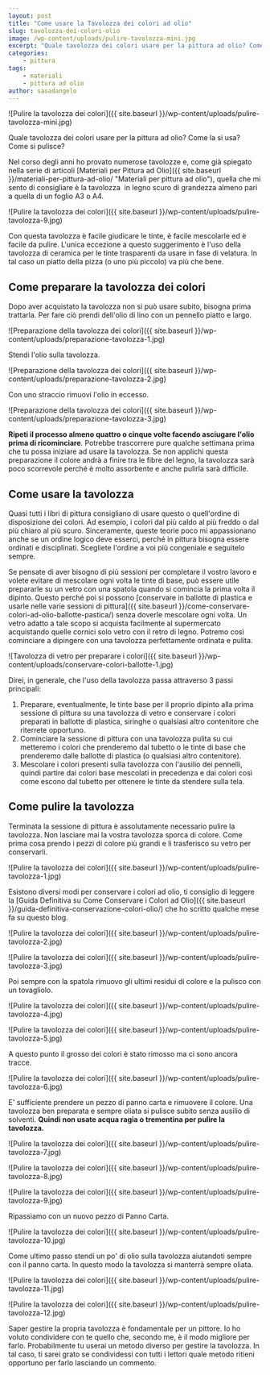```yaml
---
layout: post
title: "Come usare la Tavolozza dei colori ad olio"
slug: tavolozza-dei-colori-olio
image: /wp-content/uploads/pulire-tavolozza-mini.jpg
excerpt: "Quale tavolozza dei colori usare per la pittura ad olio? Come la si usa? Come si pulisce? Leggi quest&#039;articolo e avrai tutte le risposte."
categories:
    - pittura
tags:
    - materiali
    - pittura ad olio
author: sasadangelo
---
```


![Pulire la tavolozza dei colori]({{ site.baseurl }}/wp-content/uploads/pulire-tavolozza-mini.jpg)

Quale tavolozza dei colori usare per la pittura ad olio? Come la si usa? Come si pulisce?

Nel corso degli anni ho provato numerose tavolozze e, come già spiegato nella serie di articoli [Materiali per Pittura ad Olio]({{ site.baseurl }}/materiali-per-pittura-ad-olio/ "Materiali per pittura ad olio"), quella che mi sento di consigliare è la tavolozza  in legno scuro di grandezza almeno pari a quella di un foglio A3 o A4.

![Pulire la tavolozza dei colori]({{ site.baseurl }}/wp-content/uploads/pulire-tavolozza-9.jpg)

Con questa tavolozza è facile giudicare le tinte, è facile mescolarle ed è facile da pulire. L'unica eccezione a questo suggerimento è l'uso della tavolozza di ceramica per le tinte trasparenti da usare in fase di velatura. In tal caso un piatto della pizza (o uno più piccolo) va più che bene.

## Come preparare la tavolozza dei colori

Dopo aver acquistato la tavolozza non si può usare subito, bisogna prima trattarla. Per fare ciò prendi dell'olio di lino con un pennello piatto e largo.

![Preparazione della tavolozza dei colori]({{ site.baseurl }}/wp-content/uploads/preparazione-tavolozza-1.jpg)

Stendi l'olio sulla tavolozza.

![Preparazione della tavolozza dei colori]({{ site.baseurl }}/wp-content/uploads/preparazione-tavolozza-2.jpg)

Con uno straccio rimuovi l'olio in eccesso.

![Preparazione della tavolozza dei colori]({{ site.baseurl }}/wp-content/uploads/preparazione-tavolozza-3.jpg)

**Ripeti il processo almeno quattro o cinque volte facendo asciugare l'olio prima di ricominciare**. Potrebbe trascorrere pure qualche settimana prima che tu possa iniziare ad usare la tavolozza. Se non applichi questa preparazione il colore andrà a finire tra le fibre del legno, la tavolozza sarà poco scorrevole perché è molto assorbente e anche pulirla sarà difficile.

## Come usare la tavolozza

Quasi tutti i libri di pittura consigliano di usare questo o quell'ordine di disposizione dei colori. Ad esempio, i colori dal più caldo al più freddo o dal più chiaro al più scuro. Sinceramente, queste teorie poco mi appassionano anche se un ordine logico deve esserci, perché in pittura bisogna essere ordinati e disciplinati. Scegliete l'ordine a voi più congeniale e seguitelo sempre.

Se pensate di aver bisogno di più sessioni per completare il vostro lavoro e volete evitare di mescolare ogni volta le tinte di base, può essere utile prepararle su un vetro con una spatola quando si comincia la prima volta il dipinto. Questo perché poi si possono [conservare in ballotte di plastica e usarle nelle varie sessioni di pittura]({{ site.baseurl }}/come-conservare-colori-ad-olio-ballotte-pastica/) senza doverle mescolare ogni volta. Un vetro adatto a tale scopo si acquista facilmente al supermercato acquistando quelle cornici solo vetro con il retro di legno. Potremo così cominciare a dipingere con una tavolozza perfettamente ordinata e pulita.

![Tavolozza di vetro per preparare i colori]({{ site.baseurl }}/wp-content/uploads/conservare-colori-ballotte-1.jpg)

Direi, in generale, che l'uso della tavolozza passa attraverso 3 passi principali:

1. Preparare, eventualmente, le tinte base per il proprio dipinto alla prima sessione di pittura su una tavolozza di vetro e conservare i colori preparati in ballotte di plastica, siringhe o qualsiasi altro contenitore che riterrete opportuno.
2. Cominciare la sessione di pittura con una tavolozza pulita su cui metteremo i colori che prenderemo dal tubetto o le tinte di base che prenderemo dalle ballotte di plastica (o qualsiasi altro contenitore).
3. Mescolare i colori presenti sulla tavolozza con l'ausilio dei pennelli, quindi partire dai colori base mescolati in precedenza e dai colori così come escono dal tubetto per ottenere le tinte da stendere sulla tela.

## Come pulire la tavolozza

Terminata la sessione di pittura è assolutamente necessario pulire la tavolozza. Non lasciare mai la vostra tavolozza sporca di colore. Come prima cosa prendo i pezzi di colore più grandi e li trasferisco su vetro per conservarli.

![Pulire la tavolozza dei colori]({{ site.baseurl }}/wp-content/uploads/pulire-tavolozza-1.jpg)

Esistono diversi modi per conservare i colori ad olio, ti consiglio di leggere la [Guida Definitiva su Come Conservare i Colori ad Olio]({{ site.baseurl }}/guida-definitiva-conservazione-colori-olio/) che ho scritto qualche mese fa su questo blog.

![Pulire la tavolozza dei colori]({{ site.baseurl }}/wp-content/uploads/pulire-tavolozza-2.jpg)

![Pulire la tavolozza dei colori]({{ site.baseurl }}/wp-content/uploads/pulire-tavolozza-3.jpg)

Poi sempre con la spatola rimuovo gli ultimi residui di colore e la pulisco con un tovagliolo.

![Pulire la tavolozza dei colori]({{ site.baseurl }}/wp-content/uploads/pulire-tavolozza-4.jpg)

![Pulire la tavolozza dei colori]({{ site.baseurl }}/wp-content/uploads/pulire-tavolozza-5.jpg)

A questo punto il grosso dei colori è stato rimosso ma ci sono ancora tracce.

![Pulire la tavolozza dei colori]({{ site.baseurl }}/wp-content/uploads/pulire-tavolozza-6.jpg)

E' sufficiente prendere un pezzo di panno carta e rimuovere il colore. Una tavolozza ben preparata e sempre oliata si pulisce subito senza ausilio di solventi. **Quindi non usate acqua ragia o trementina per pulire la tavolozza.**

![Pulire la tavolozza dei colori]({{ site.baseurl }}/wp-content/uploads/pulire-tavolozza-7.jpg) 

![Pulire la tavolozza dei colori]({{ site.baseurl }}/wp-content/uploads/pulire-tavolozza-8.jpg) 

![Pulire la tavolozza dei colori]({{ site.baseurl }}/wp-content/uploads/pulire-tavolozza-9.jpg)

Ripassiamo con un nuovo pezzo di Panno Carta.

![Pulire la tavolozza dei colori]({{ site.baseurl }}/wp-content/uploads/pulire-tavolozza-10.jpg)

Come ultimo passo stendi un po' di olio sulla tavolozza aiutandoti sempre con il panno carta. In questo modo la tavolozza si manterrà sempre oliata.

![Pulire la tavolozza dei colori]({{ site.baseurl }}/wp-content/uploads/pulire-tavolozza-11.jpg) 

![Pulire la tavolozza dei colori]({{ site.baseurl }}/wp-content/uploads/pulire-tavolozza-12.jpg)

Saper gestire la propria tavolozza è fondamentale per un pittore. Io ho voluto condividere con te quello che, secondo me, è il modo migliore per farlo. Probabilmente tu userai un metodo diverso per gestire la tavolozza. In tal caso, ti sarei grato se condividessi con tutti i lettori quale metodo ritieni opportuno per farlo lasciando un commento.

